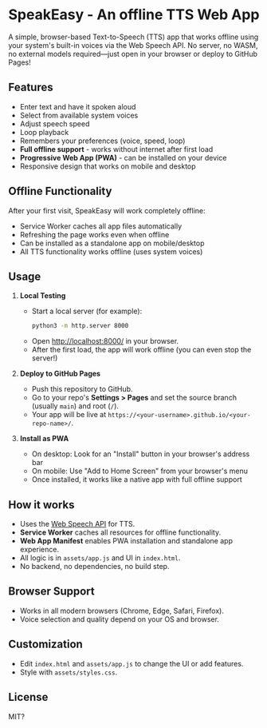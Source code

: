 # SpeakEasy - An offline TTS Web App

A simple, browser-based Text-to-Speech (TTS) app that works offline using your system's built-in voices via the Web Speech API. No server, no WASM, no external models required—just open in your browser or deploy to GitHub Pages!

## Features
- Enter text and have it spoken aloud
- Select from available system voices
- Adjust speech speed
- Loop playback
- Remembers your preferences (voice, speed, loop)
- **Full offline support** - works without internet after first load
- **Progressive Web App (PWA)** - can be installed on your device
- Responsive design that works on mobile and desktop

## Offline Functionality
After your first visit, SpeakEasy will work completely offline:
- Service Worker caches all app files automatically
- Refreshing the page works even when offline
- Can be installed as a standalone app on mobile/desktop
- All TTS functionality works offline (uses system voices)

## Usage
1. **Local Testing**
   - Start a local server (for example):
     ```sh
     python3 -m http.server 8000
     ```
   - Open [http://localhost:8000/](http://localhost:8000/) in your browser.
   - After the first load, the app will work offline (you can even stop the server!)

2. **Deploy to GitHub Pages**
   - Push this repository to GitHub.
   - Go to your repo's **Settings > Pages** and set the source branch (usually `main`) and root (`/`).
   - Your app will be live at `https://<your-username>.github.io/<your-repo-name>/`.

3. **Install as PWA**
   - On desktop: Look for an "Install" button in your browser's address bar
   - On mobile: Use "Add to Home Screen" from your browser's menu
   - Once installed, it works like a native app with full offline support

## How it works
- Uses the [Web Speech API](https://developer.mozilla.org/en-US/docs/Web/API/SpeechSynthesis) for TTS.
- **Service Worker** caches all resources for offline functionality.
- **Web App Manifest** enables PWA installation and standalone app experience.
- All logic is in `assets/app.js` and UI in `index.html`.
- No backend, no dependencies, no build step.

## Browser Support
- Works in all modern browsers (Chrome, Edge, Safari, Firefox).
- Voice selection and quality depend on your OS and browser.

## Customization
- Edit `index.html` and `assets/app.js` to change the UI or add features.
- Style with `assets/styles.css`.

## License
MIT?

